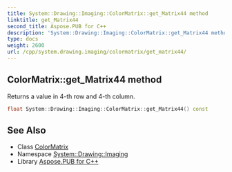 ```yaml
---
title: System::Drawing::Imaging::ColorMatrix::get_Matrix44 method
linktitle: get_Matrix44
second_title: Aspose.PUB for C++
description: 'System::Drawing::Imaging::ColorMatrix::get_Matrix44 method. Returns a value in 4-th row and 4-th column in C++.'
type: docs
weight: 2600
url: /cpp/system.drawing.imaging/colormatrix/get_matrix44/
---
```

## ColorMatrix::get_Matrix44 method


Returns a value in 4-th row and 4-th column.

```cpp
float System::Drawing::Imaging::ColorMatrix::get_Matrix44() const
```

## See Also

* Class [ColorMatrix](../)
* Namespace [System::Drawing::Imaging](../../)
* Library [Aspose.PUB for C++](../../../)
